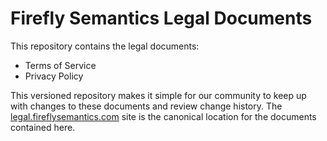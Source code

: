 # Firefly Semantics Legal Documents

This repository contains the legal documents:
- Terms of Service
- Privacy Policy

This versioned repository makes it simple for our community to keep up with changes to these documents and review change history.  The [legal.fireflysemantics.com](https://legal.fireflysemantics.com) site is the canonical location for the documents contained here.
